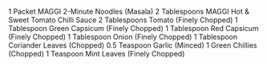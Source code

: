 1 Packet MAGGI 2-Minute Noodles (Masala)
2 Tablespoons MAGGI Hot & Sweet Tomato
Chilli Sauce
2 Tablespoons Tomato (Finely Chopped)
1 Tablespoon Green Capsicum (Finely
Chopped)
1 Tablespoon Red Capsicum (Finely Chopped)
1 Tablespoon Onion (Finely Chopped)
1 Tablespoon Coriander Leaves (Chopped)
0.5 Teaspoon Garlic (Minced)
1 Green Chillies (Chopped)
1 Teaspoon Mint Leaves (Finely Chopped)